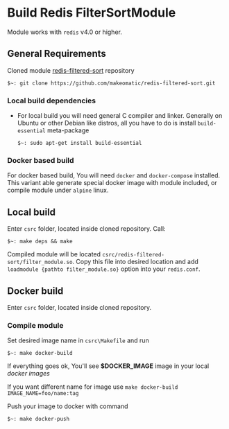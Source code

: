 # Build Redis FilterSortModule
Module works with `redis` v4.0 or higher.
## General Requirements
Cloned module [redis-filtered-sort](https://github.com/makeomatic/redis-filtered-sort) repository
```console
$~: git clone https://github.com/makeomatic/redis-filtered-sort.git
```

### Local build dependencies
* For local build you will need general C compiler and linker.
Generally on Ubuntu or other Debian like distros, all you have to do is install `build-essential` meta-package 
    ```console
    $~: sudo apt-get install build-essential
    ```

### Docker based build
For docker based build, You will need `docker` and `docker-compose` installed. This variant able generate special docker image with module included, or compile module under `alpine` linux.

## Local build
Enter `csrc` folder, located inside cloned repository.
Call:
```console
$~: make deps && make
```
Compiled module will be located `csrc/redis-filtered-sort/filter_module.so`. Copy this file into desired location and add `loadmodule {pathto filter_module.so}` option into your `redis.conf`.

## Docker build
Enter `csrc` folder, located inside cloned repository.
### Compile module
Set desired image name in `csrc\Makefile` and run
```
$~: make docker-build
```
If everything goes ok, You'll see **$DOCKER_IMAGE** image in your local *docker images*

If you want different name for image use `make docker-build IMAGE_NAME=foo/name:tag`

Push your image to docker with command

```
$~: make docker-push
```
